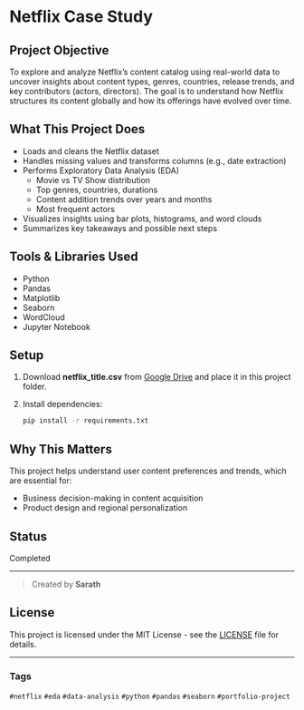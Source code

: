 
# Netflix Case Study

## Project Objective

To explore and analyze Netflix’s content catalog using real-world data to uncover insights about content types, genres, countries, release trends, and key contributors (actors, directors). The goal is to understand how Netflix structures its content globally and how its offerings have evolved over time.

##  What This Project Does

- Loads and cleans the Netflix dataset
- Handles missing values and transforms columns (e.g., date extraction)
- Performs Exploratory Data Analysis (EDA)
  - Movie vs TV Show distribution
  - Top genres, countries, durations
  - Content addition trends over years and months
  - Most frequent actors
- Visualizes insights using bar plots, histograms, and word clouds
- Summarizes key takeaways and possible next steps

##  Tools & Libraries Used

- Python
- Pandas
- Matplotlib
- Seaborn
- WordCloud
- Jupyter Notebook

## Setup

1. Download **netflix_title.csv** from [Google Drive](https://drive.google.com/uc?export=download&id=1-qDO7oNwzQn0RV44YtpqWdYS4SO3GkQg) and place it in this project folder.
2. Install dependencies:

   ```bash
   pip install -r requirements.txt
   ```

##  Why This Matters

This project helps understand user content preferences and trends, which are essential for:
- Business decision-making in content acquisition
- Product design and regional personalization

## Status

Completed

---

> Created by **Sarath**

## License

This project is licensed under the MIT License - see the [LICENSE](LICENSE) file for details.


---

### Tags  
`#netflix` `#eda` `#data-analysis` `#python` `#pandas` `#seaborn` `#portfolio-project`

